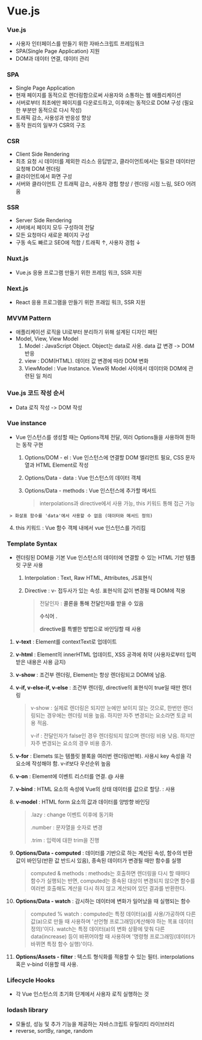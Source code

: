 # Vue.js

### Vue.js

- 사용자 인터페이스를 만들기 위한 자바스크립트 프레임워크
- SPA(Single Page Application) 지원
- DOM과 데이터 연결, 데이터 관리



### SPA

- Single Page Application
- 현재 페이지를 동적으로 렌더링함으로써 사용자와 소통하는 웹 애플리케이션
- 서버로부터 최초에만 페이지를 다운로드하고, 이후에는 동적으로 DOM 구성 (필요한 부분만 동적으로 다시 작성)
- 트래픽 감소, 사용성과 반응성 향상
- 동작 원리의 일부가 CSR의 구조



### CSR

- Client Side Rendering
- 최초 요청 시 데이터를 제외한 리소스 응답받고, 클라이언트에서는 필요한 데이터만 요청해 DOM 렌더링
- 클라이언트에서 화면 구성
- 서버와 클라이언트 간 트래픽 감소, 사용자 경험 향상 / 렌더링 시점 느림, SEO 어려움



### SSR

- Server Side Rendering
- 서버에서 페이지 모두 구성하여 전달
- 모든 요청마다 새로운 페이지 구성
- 구동 속도 빠르고 SEO에 적합 / 트래픽 ↑, 사용자 경험 ↓



### Nuxt.js

- Vue.js 응용 프로그램 만들기 위한 프레임 워크, SSR 지원



### Next.js

- React 응용 프로그램을 만들기 위한 프래임 워크, SSR 지원



### MVVM Pattern

- 애플리케이션 로직을 UI로부터 분리하기 위해 설계된 디자인 패턴
- Model, View, View Model
  1. Model : JavaScript Object. Object는 data로 사용. data 값 변경 -> DOM 반응
  2. view : DOM(HTML). 데이터 값 변경에 따라 DOM 변화
  3. ViewModel : Vue Instance. View와 Model 사이에서 데이터와 DOM에 관련된 일 처리



### Vue.js 코드 작성 순서

- Data 로직 작성 -> DOM 작성



### Vue instance

- Vue 인스턴스를 생성할 때는 Options객체 전달, 여러 Options들을 사용하여 원하는 동작 구현

  1. Options/DOM - el : Vue 인스턴스에 연결할 DOM 엘리먼트 필요, CSS 문자열과 HTML Element로 작성

  2. Options/Data - data : Vue 인스턴스의 데이터 객체

  3. Options/Data - methods : Vue 인스턴스에 추가할 메서드

     > interpolations과 directive에서 사용 가능, this 키워드 통해 접근 가능
>
     > 화살표 함수를 'data'에서 사용할 수 없음 (데이터와 메서드 정의)

  4. this 키워드 : Vue 함수 객체 내에서 vue 인스턴스를 가리킴



### Template Syntax

- 렌더링된 DOM을 기본 Vue 인스턴스의 데이터에 연결할 수 있는 HTML 기반 템플릿 구문 사용
  1. Interpolation : Text, Raw HTML, Attributes, JS표현식
  
  2. Directive : v- 접두사가 있는 속성. 표현식의 값이 변경될 때 DOM에 적용
     
     > 전달인자 : <a v-bind:href="url"> 콜론을 통해 전달인자를 받을 수 있음
     >
     > 수식어 . <form v-on:submit.prevent="onSubmit"> directive를 특별한 방법으로 바인딩할 때 사용

1. **v-text** : Element를 contextText로 업데이트

2. **v-html** : Element의 innerHTML 업데이트, XSS 공격에 취약 (사용자로부터 입력받은 내용은 사용 금지)

3. **v-show** : 조건부 렌더링, Element는 항상 렌더링되고 DOM에 남음. 

4. **v-if, v-else-if, v-else** : 조건부 렌더링, directive의 표현식이 true일 때만 렌더링

   > v-show : 실제로 렌더링은 되지만 눈에만 보이지 않는 것으로, 한번만 렌더링되는 경우에는 렌더링 비용 높음. 하지만 자주 변경되는 요소라면 토글 비용 적음.
   >
   > v-if : 전달인자가 false인 경우 렌더링되지 않으며 렌더링 비용 낮음. 하지만 자주 변경되는 요소의 경우 비용 증가.

5. **v-for** : Elemets 또는 템플릿 블록을 여러번 렌더링(반복). 사용시 key 속성을 각 요소에 작성해야 함. v-if보다 우선순위 높음

6. **v-on** : Element에 이벤트 리스터를 연결. @ 사용

7. **v-bind** : HTML 요소의 속성에 Vue의 상태 데이터를 값으로 할당. : 사용

8. **v-model** : HTML form 요소의 값과 데이터를 양방향 바인딩

   > .lazy : change 이벤트 이후에 동기화
   >
   > .number : 문자열을 숫자로 변경
   >
   > .trim : 입력에 대한 trim을 진행
   
9. **Options/Data - computed** : 데이터를 기반으로 하는 계산된 속성, 함수의 반환 값이 바인딩(반환 값 반드시 있음), 종속된 데이터가 변경될 때만 함수를 실행

   > computed & methods : methods는 호출하면 렌더링을 다시 할 때마다 함수가 실행되는 반면, computed는 종속된 대상이 변경되지 않으면 함수를 여러번 호출해도 계산을 다시 하지 않고 계산되어 있던 결과를 반환한다.

10. **Options/Data - watch** : 감시하는 데이터에 변화가 일어났을 때 실행되는 함수

    > computed % watch : computed는 특정 데이터(a)를 사용/가공하여 다른 값(a)으로 만들 때 사용하며 '선언형 프로그래밍(계산해야 하는 목표 데이터 정의)'이다. watch는 특정 데이터(a)의 변화 상황에 맞춰 다른 data(increase) 등이 바뀌어야할 때 사용하며 '명령형 프로그래밍(데이터가 바뀌면 특정 함수 실행)'이다.

11. **Options/Assets - filter** : 텍스트 형식화를 적용할 수 있는 필터. interpolations 혹은 v-bind 이용할 때 사용.



### Lifecycle Hooks

- 각 Vue 인스턴스의 초기화 단계에서 사용자 로직 실행하는 것



### lodash library

- 모듈성, 성능 및 추가 기능을 제공하는 자바스크립트 유틸리티 라이브러리
- reverse, sortBy, range, random



